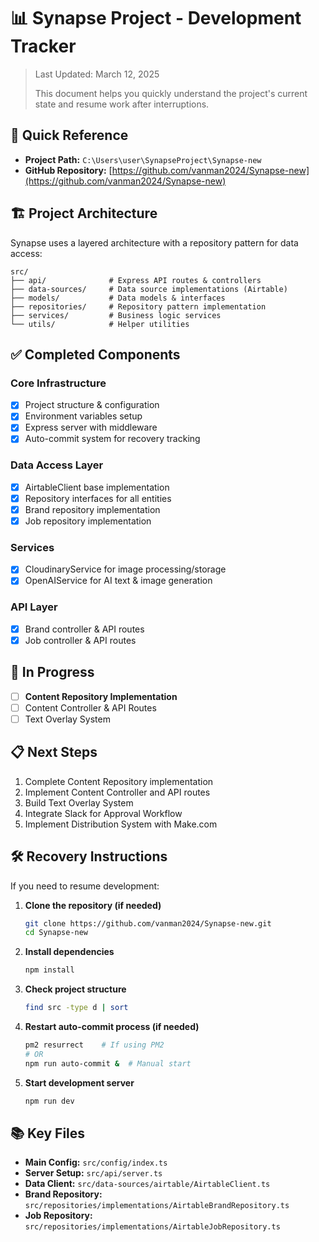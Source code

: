 # 📊 Synapse Project - Development Tracker

> Last Updated: March 12, 2025
> 
> This document helps you quickly understand the project's current state and resume work after interruptions.

## 📌 Quick Reference
- **Project Path:** `C:\Users\user\SynapseProject\Synapse-new`
- **GitHub Repository:** [https://github.com/vanman2024/Synapse-new](https://github.com/vanman2024/Synapse-new)

## 🏗️ Project Architecture
Synapse uses a layered architecture with a repository pattern for data access:

```
src/
├── api/              # Express API routes & controllers
├── data-sources/     # Data source implementations (Airtable)
├── models/           # Data models & interfaces
├── repositories/     # Repository pattern implementation
├── services/         # Business logic services
└── utils/            # Helper utilities
```

## ✅ Completed Components

### Core Infrastructure
- [x] Project structure & configuration
- [x] Environment variables setup
- [x] Express server with middleware
- [x] Auto-commit system for recovery tracking

### Data Access Layer
- [x] AirtableClient base implementation
- [x] Repository interfaces for all entities
- [x] Brand repository implementation
- [x] Job repository implementation

### Services
- [x] CloudinaryService for image processing/storage
- [x] OpenAIService for AI text & image generation

### API Layer
- [x] Brand controller & API routes
- [x] Job controller & API routes

## 🚧 In Progress
- [ ] **Content Repository Implementation**
- [ ] Content Controller & API Routes
- [ ] Text Overlay System

## 📋 Next Steps
1. Complete Content Repository implementation
2. Implement Content Controller and API routes
3. Build Text Overlay System 
4. Integrate Slack for Approval Workflow
5. Implement Distribution System with Make.com

## 🛠️ Recovery Instructions

If you need to resume development:

1. **Clone the repository (if needed)**
   ```bash
   git clone https://github.com/vanman2024/Synapse-new.git
   cd Synapse-new
   ```

2. **Install dependencies**
   ```bash
   npm install
   ```

3. **Check project structure**
   ```bash
   find src -type d | sort
   ```

4. **Restart auto-commit process (if needed)**
   ```bash
   pm2 resurrect    # If using PM2
   # OR
   npm run auto-commit &  # Manual start
   ```

5. **Start development server**
   ```bash
   npm run dev
   ```

## 📚 Key Files
- **Main Config:** `src/config/index.ts`
- **Server Setup:** `src/api/server.ts`
- **Data Client:** `src/data-sources/airtable/AirtableClient.ts`
- **Brand Repository:** `src/repositories/implementations/AirtableBrandRepository.ts`
- **Job Repository:** `src/repositories/implementations/AirtableJobRepository.ts`